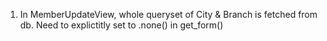 1) In MemberUpdateView, whole queryset of City & Branch is fetched from db. Need to explictitly set to .none() in get_form()
